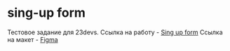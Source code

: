 # sing-up form
Тестовое задание для 23devs.
Ссылка на работу - [Sing up form](https://mariasuz.github.io/sing-up/)
Ссылка на макет - [Figma](https://www.figma.com/design/B34HAXaZi98a2qEZtMyDj3/20-Screen-Login-%26-Register-Mobile-App-(Community)?node-id=0-1&node-type=canvas&t=RIOAlrCxUMTUXTf8-0)


